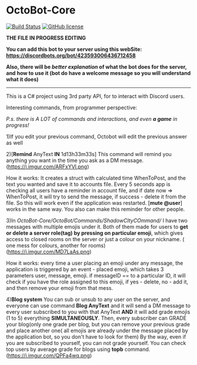 # OctoBot-Core
[![Build Status](https://travis-ci.org/petrspelos/Community-Discord-BOT.svg?branch=master)](https://travis-ci.org/petrspelos/Community-Discord-BOT)
[![GitHub license](https://img.shields.io/badge/license-MIT-blue.svg)](https://github.com/petrspelos/Community-Discord-BOT/blob/master/LICENSE)


**THE FILE IN PROGRESS EDITING**

**You can add this bot to your server using this webSite: https://discordbots.org/bot/423593006436712458**

**Also, there will be _better explanation_ of what the bot does for the server, and how to use it (bot do have a welcome message so you will understand what it does)**



-------------------------------------------------------------------------------------------------------------------


This is a C# project using 3rd party API, for to interact with Discord users. 

Interesting commands, from programmer perspective:

*P.s. there is A LOT of commands and interactions, and even **a game** in progress!*

1)If you edit your previous command, Octobot will edit the previous answer as well

2)[**Remind** AnyText **IN** 1d13h33m33s] This command will remind you anything you want in the time you ask as a DM message. (https://i.imgur.com/ARFxYVl.png)

How it works: It creates a struct with calculated time WhenToPost, and the text you wanted and save it to accounts file. Every 5 seconds app is checking all users have a reminder in account file, and if date now => WhenToPost, it will try to send the message, if success - delete it from the file. So this will work even if the application was restarted. [**mute @user**] works in the same way. You also can make this reminder for other people.

3)In *OctoBot-Core/OctoBot/Commands/ShadowCItyCOmmand/* I have two messages with multiple emojis under it. Both of them made for users to **get or delete a server role(tag) by pressing on particular emoji**, which gives access to closed rooms on the server or just a colour on your nickname. ( one mess for colours, another for rooms) (https://i.imgur.com/MD7LaAs.png)

How it works: every time a user placing an emoji under any message, the application is triggered by an event - placed emoji, which takes 3 parameters user, message, emoji. if messageID == to a particular ID, it will check if you have the role assigned to this emoji, if yes - delete, no - add it, and then remove your emoji from that mess. 

4)**Blog system** You can sub or unsub to any user on the server, and everyone can use command **Blog AnyText** and it will send a DM message to every user subscribed to you with that AnyText **AND** it will add grade emojis (1 to 5) everything **SIMULTANEOUSLY**. Then, every subscriber can GRADE your blog(only one grade per blog, but you can remove your previous grade and place another one( all emojis are already under the message placed by the application bot, so you don't have to look for them) By the way, even if you are subscribed to yourself, you can not grade yourself. You can check top users by average grade for blogs using **topb** command. (https://i.imgur.com/QPFa4wq.png)
